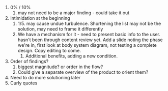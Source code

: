 1. 0% / 10%
   1. may not need to be a major finding - could take it out
2. Intimidation at the beginning
   1. 1/5. may cause undue turbulence. Shortening the list may not be the solution, may need to frame it differently
   2. We have a mechanism for it - need to present basic info to the user. hasn't been through content review yet. Add a slide noting the phase we're in, first look at body system diagram, not testing a complete design. Copy editing to come. 
      1. Additional benefits, adding a new condition.
3. Order of findings?
   1. biggest magnitude? or order in the flow?
   2. Could give a separate overview of the product to orient them?
4. Need to do more solutioning later
5. Curly quotes

